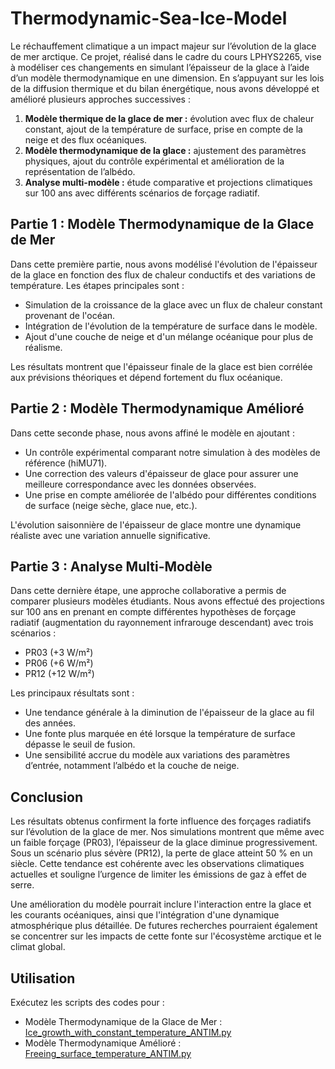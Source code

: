 # Thermodynamic-Sea-Ice-Model
Le réchauffement climatique a un impact majeur sur l’évolution de la glace de mer arctique. Ce projet, réalisé dans le cadre du cours LPHYS2265, vise à modéliser ces changements en simulant l’épaisseur de la glace à l’aide d’un modèle thermodynamique en une dimension. En s’appuyant sur les lois de la diffusion thermique et du bilan énergétique, nous avons développé et amélioré plusieurs approches successives :
1. **Modèle thermique de la glace de mer :** évolution avec flux de chaleur constant, ajout de la température de surface, prise en compte de la neige et des flux océaniques.
2. **Modèle thermodynamique de la glace :** ajustement des paramètres physiques, ajout du contrôle expérimental et amélioration de la représentation de l’albédo.
3. **Analyse multi-modèle :** étude comparative et projections climatiques sur 100 ans avec différents scénarios de forçage radiatif.

## Partie 1 : Modèle Thermodynamique de la Glace de Mer
Dans cette première partie, nous avons modélisé l'évolution de l'épaisseur de la glace en fonction des flux de chaleur conductifs et des variations de température. Les étapes principales sont :

- Simulation de la croissance de la glace avec un flux de chaleur constant provenant de l'océan.
- Intégration de l'évolution de la température de surface dans le modèle.
- Ajout d'une couche de neige et d'un mélange océanique pour plus de réalisme.

Les résultats montrent que l'épaisseur finale de la glace est bien corrélée aux prévisions théoriques et dépend fortement du flux océanique.

## Partie 2 : Modèle Thermodynamique Amélioré
Dans cette seconde phase, nous avons affiné le modèle en ajoutant :

- Un contrôle expérimental comparant notre simulation à des modèles de référence (hiMU71).
- Une correction des valeurs d'épaisseur de glace pour assurer une meilleure correspondance avec les données observées.
- Une prise en compte améliorée de l'albédo pour différentes conditions de surface (neige sèche, glace nue, etc.).

L'évolution saisonnière de l'épaisseur de glace montre une dynamique réaliste avec une variation annuelle significative.

## Partie 3 : Analyse Multi-Modèle
Dans cette dernière étape, une approche collaborative a permis de comparer plusieurs modèles étudiants. Nous avons effectué des projections sur 100 ans en prenant en compte différentes hypothèses de forçage radiatif (augmentation du rayonnement infrarouge descendant) avec trois scénarios :

- PR03 (+3 W/m²)
- PR06 (+6 W/m²)
- PR12 (+12 W/m²)

Les principaux résultats sont :

- Une tendance générale à la diminution de l'épaisseur de la glace au fil des années.
- Une fonte plus marquée en été lorsque la température de surface dépasse le seuil de fusion.
- Une sensibilité accrue du modèle aux variations des paramètres d’entrée, notamment l’albédo et la couche de neige.

## Conclusion
Les résultats obtenus confirment la forte influence des forçages radiatifs sur l’évolution de la glace de mer. Nos simulations montrent que même avec un faible forçage (PR03), l’épaisseur de la glace diminue progressivement. Sous un scénario plus sévère (PR12), la perte de glace atteint 50 % en un siècle. Cette tendance est cohérente avec les observations climatiques actuelles et souligne l’urgence de limiter les émissions de gaz à effet de serre.

Une amélioration du modèle pourrait inclure l'interaction entre la glace et les courants océaniques, ainsi que l'intégration d'une dynamique atmosphérique plus détaillée. De futures recherches pourraient également se concentrer sur les impacts de cette fonte sur l'écosystème arctique et le climat global.

## Utilisation 
Exécutez les scripts des codes pour : 
- Modèle Thermodynamique de la Glace de Mer : [Ice_growth_with_constant_temperature_ANTIM.py](Ice_growth_with_constant_temperature_ANTIM.py)
- Modèle Thermodynamique Amélioré : [Freeing_surface_temperature_ANTIM.py](Freeing_surface_temperature_ANTIM.py)
